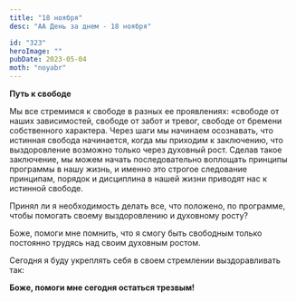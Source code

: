 ```yaml
---
title: "18 ноября"
desc: "АА День за днем - 18 ноября"

id: "323"
heroImage: ""
pubDate: 2023-05-04
moth: "noyabr"
---
```


**Путь к свободе**

Мы все стремимся к свободе в разных ее проявлениях: «свободе от наших
зависимостей, свободе от забот и тревог, свободе от бремени собственного
характера. Через шаги мы начинаем осознавать, что истинная свобода начинается,
когда мы приходим к заключению, что выздоровление возможно только через
духовный рост. Сделав такое заключение, мы можем начать последовательно
воплощать принципы программы в нашу жизнь, и именно это строгое следование
принципам, порядок и дисциплина в нашей жизни приводят нас к истинной свободе.

Принял ли я необходимость делать все, что положено, по программе, чтобы
помогать своему выздоровлению и духовному росту?

Боже, помоги мне помнить, что я смогу быть свободным только постоянно трудясь
над своим духовным ростом.

Сегодня я буду укреплять себя в своем стремлении выздоравливать так:

**Боже, помоги мне сегодня остаться трезвым!**
